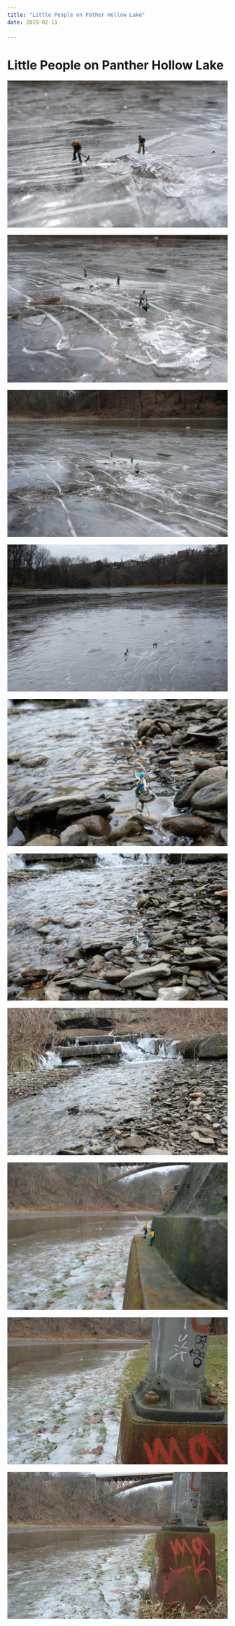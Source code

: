 ```yaml
---
title: "Little People on Pather Hollow Lake"
date: 2019-02-11

---
```


# Little People on Panther Hollow Lake

![](/static/images/panther-hollow/1.jpg)

![](/static/images/panther-hollow/2.jpg)

![](/static/images/panther-hollow/3.jpg)

![](/static/images/panther-hollow/4.jpg)

![](/static/images/panther-hollow/5.jpg)

![](/static/images/panther-hollow/6.jpg)

![](/static/images/panther-hollow/7.jpg)

![](/static/images/panther-hollow/8.jpg)

![](/static/images/panther-hollow/9.jpg)

![](/static/images/panther-hollow/10.jpg)